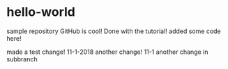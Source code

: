# hello-world
sample repository
GitHub is cool!
Done with the tutorial!
added some code here!

made a test change! 11-1-2018
another change! 11-1
another change in subbranch
